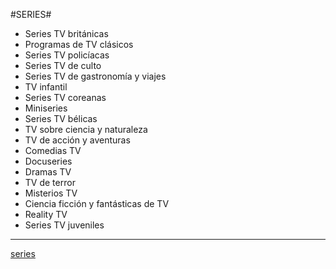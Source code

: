 #SERIES#
* Series TV británicas 
* Programas de TV clásicos 
* Series TV policíacas 
* Series TV de culto 
* Series TV de gastronomía y viajes 
* TV infantil 
* Series TV coreanas 
* Miniseries 
* Series TV bélicas 
* TV sobre ciencia y naturaleza 
* TV de acción y aventuras 
* Comedias TV 
* Docuseries 
* Dramas TV 
* TV de terror 
* Misterios TV 
* Ciencia ficción y fantásticas de TV 
* Reality TV 
* Series TV juveniles 
____________________________________________________________________________
[series](https://i.blogs.es/5172ee/netflix-01-4ca2ff4bed77a688/840_560.jpeg)
